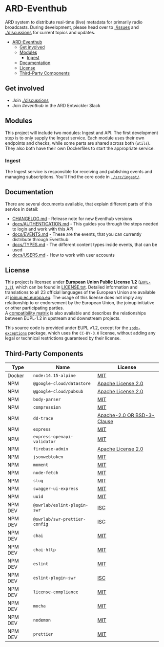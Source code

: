 # ARD-Eventhub

ARD system to distribute real-time (live) metadata for primarily radio broadcasts. During development, please head over to [./issues](https://github.com/swrlab/ard-eventhub/issues) and [./discussions](https://github.com/swrlab/ard-eventhub/discussions) for current topics and updates.

- [ARD-Eventhub](#ard-eventhub)
  - [Get involved](#get-involved)
  - [Modules](#modules)
    - [Ingest](#ingest)
  - [Documentation](#documentation)
  - [License](#license)
  - [Third-Party Components](#third-party-components)

## Get involved

- Join [./discussions](https://github.com/swrlab/ard-eventhub/discussions)
- Join _#eventhub_ in the ARD Entwickler Slack

## Modules

This project will include two modules: Ingest and API. The first development step is to only supply the Ingest service. Each module uses their own endpoints and checks, while some parts are shared across both (`utils`). They also both have their own Dockerfiles to start the appropriate service.

### Ingest

The Ingest service is responsible for receiving and publishing events and managing subscriptions. You'll find the core code in [`./src/ingest/`](./src/ingest/).

## Documentation

There are several documents available, that explain different parts of this service in detail:

- [CHANGELOG.md](./CHANGELOG.md) - Release note for new Eventhub versions
- [docs/AUTHENTICATION.md](./docs/AUTHENTICATION.md) - This guides you through the steps needed to login and work with this API
- [docs/EVENTS.md](docs/EVENTS.md) - These are the events, that you can currently distribute through Eventhub
- [docs/TYPES.md](docs/TYPES.md) - The different content types inside events, that can be used
- [docs/USERS.md](docs/USERS.md) - How to work with user accounts

## License

This project is licensed under **European Union Public License 1.2** ([`EUPL-1.2`](https://spdx.org/licenses/EUPL-1.2.html)), which can be found in [LICENSE.txt](LICENSE.txt). Detailed information and translations to all 23 official languages of the European Union are available at [joinup.ec.europa.eu](https://joinup.ec.europa.eu/collection/eupl/eupl-text-eupl-12). The usage of this license does not imply any relationship to or endorsement by the European Union, the joinup initiative or other participating parties.  
A [compatibility matrix](https://joinup.ec.europa.eu/collection/eupl/matrix-eupl-compatible-open-source-licences) is also available and describes the relationships between EUPL-1.2 in upstream and downstream projects.

This source code is provided under EUPL v1.2, except for the [`spdx-exceptions`](https://www.npmjs.com/package/spdx-exceptions) package, which uses the `CC-BY-3.0` license, without adding any legal or technical restrictions guaranteed by their license.

## Third-Party Components

| Type    | Name                          | License                                                                                   |
| ------- | ----------------------------- | ----------------------------------------------------------------------------------------- |
| Docker  | `node:14.15-alpine`           | [MIT](https://github.com/nodejs/node/blob/master/LICENSE)                                 |
| NPM     | `@google-cloud/datastore`     | [Apache License 2.0](https://github.com/googleapis/nodejs-datastore/blob/master/LICENSE)  |
| NPM     | `@google-cloud/pubsub`        | [Apache License 2.0](https://github.com/googleapis/nodejs-pubsub/blob/master/LICENSE)     |
| NPM     | `body-parser`                 | [MIT](https://github.com/expressjs/body-parser/blob/master/LICENSE)                       |
| NPM     | `compression`                 | [MIT](https://github.com/expressjs/compression/blob/master/LICENSE)                       |
| NPM     | `dd-trace`                    | [Apache-2.0 OR BSD-3-Clause](https://github.com/DataDog/dd-trace-js/blob/master/LICENSE)  |
| NPM     | `express`                     | [MIT](https://github.com/expressjs/express/blob/master/LICENSE)                           |
| NPM     | `express-openapi-validator`   | [MIT](https://github.com/cdimascio/express-openapi-validator/blob/master/LICENSE)         |
| NPM     | `firebase-admin`              | [Apache License 2.0](https://github.com/firebase/firebase-admin-node/blob/master/LICENSE) |
| NPM     | `jsonwebtoken`                | [MIT](https://github.com/auth0/node-jsonwebtoken/blob/master/LICENSE)                     |
| NPM     | `moment`                      | [MIT](https://github.com/moment/moment/blob/develop/LICENSE)                              |
| NPM     | `node-fetch`                  | [MIT](https://github.com/node-fetch/node-fetch/blob/master/LICENSE.md)                    |
| NPM     | `slug`                        | [MIT](https://github.com/Trott/slug/blob/master/LICENSE)                                  |
| NPM     | `swagger-ui-express`          | [MIT](https://github.com/scottie1984/swagger-ui-express/blob/master/LICENSE)              |
| NPM     | `uuid`                        | [MIT](https://github.com/uuidjs/uuid/blob/master/LICENSE.md)                              |
| NPM DEV | `@swrlab/eslint-plugin-swr`   | [ISC](https://github.com/swrlab/eslint-plugin-swr/)                                       |
| NPM DEV | `@swrlab/swr-prettier-config` | [ISC](https://github.com/swrlab/prettier-config/blob/main/license.md)                     |
| NPM DEV | `chai`                        | [MIT](https://github.com/chaijs/chai/blob/master/LICENSE)                                 |
| NPM DEV | `chai-http`                   | [MIT](https://github.com/chaijs/chai-http/blob/master/package.json)                       |
| NPM DEV | `eslint`                      | [MIT](https://github.com/eslint/eslint/blob/master/LICENSE)                               |
| NPM DEV | `eslint-plugin-swr`           | [ISC](https://github.com/swrlab/eslint-plugin-swr/blob/main/package.json)                 |
| NPM DEV | `license-compliance`          | [MIT](https://github.com/tmorell/license-compliance/blob/master/LICENSE)                  |
| NPM DEV | `mocha`                       | [MIT](https://github.com/mochajs/mocha/blob/master/LICENSE)                               |
| NPM DEV | `nodemon`                     | [MIT](https://github.com/remy/nodemon/blob/master/LICENSE)                                |
| NPM DEV | `prettier`                    | [MIT](https://github.com/prettier/prettier/blob/main/LICENSE)                             |
